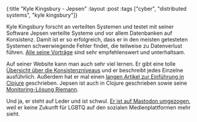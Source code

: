 {:title "Kyle Kingsbury - Jepsen"
 :layout :post
 :tags  ["cyber", "distributed systems", "kyle kingsbury"]}

Kyle Kingsbury forscht an verteilten Systemen und testet mit seiner Software Jepsen verteilte Systeme und vor allem Datenbanken auf Konsistenz. Damit ist er so erfolgreich, dass er in den meisten getesteten Systemen schwerwiegende Fehler findet, die teilweise zu Datenverlust führen. [Alle seine Vorträge](https://jepsen.io/talks) sind sehr empfehlenswert und unterhaltsam.

Auf seiner Website kann man auch sehr viel lernen. Er gibt eine tolle [Übersicht über die Konsistenzniveaus](https://jepsen.io/consistency) und er beschreibt jedes Einzelne ausführlich. Außerdem hat er mal einen [langen Artikel zur Einführung in Clojure](https://aphyr.com/posts/301-clojure-from-the-ground-up-welcome) geschrieben. Jepsen ist auch in Clojure geschrieben sowie seine [Monitoring-Lösung Riemann](http://riemann.io/).

Und ja, er steht auf Leder und ist schwul. [Er ist auf Mastodon umgezogen](https://twitter.com/aphyr/status/1209264054545584129), weil er keine Zukunft für LGBTQ auf den sozialen Medienplattformen mehr sieht.
